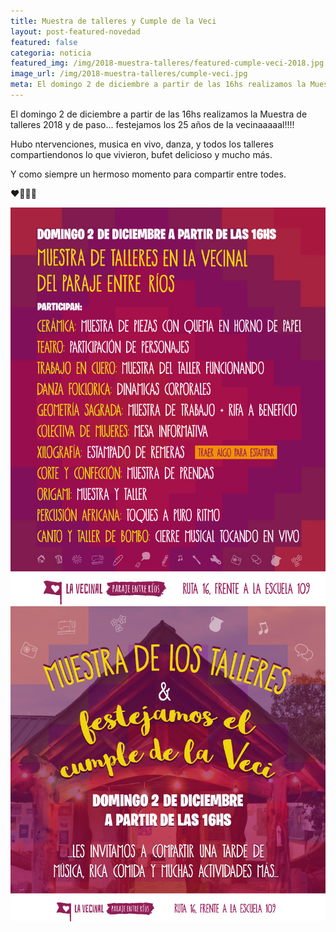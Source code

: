 ```yaml
---
title: Muestra de talleres y Cumple de la Veci
layout: post-featured-novedad
featured: false
categoria: noticia
featured_img: /img/2018-muestra-talleres/featured-cumple-veci-2018.jpg
image_url: /img/2018-muestra-talleres/cumple-veci.jpg
meta: El domingo 2 de diciembre a partir de las 16hs realizamos la Muestra de talleres 2018 y de paso... festejamos los 25 años de la vecinaaaaal!!!! 
--- 
```


El domingo 2 de diciembre a partir de las 16hs realizamos la Muestra de talleres 2018 y de paso... festejamos los 25 años de la vecinaaaaal!!!! 

Hubo ntervenciones, musica en vivo, danza, y todos los talleres compartiendonos lo que vivieron, bufet delicioso y mucho más. 

Y como siempre un hermoso momento para compartir entre todes.

❤️💙💜💚


<div style="position: relative; max-width: 610px; margin: 0 auto;">
	<div class="gallery col-3">
        <a style="width: 100%;" href="/img/2018-muestra-talleres/muestra-de-talleres-2018.jpg" data-fancybox="images" data-srcset="/img/2018-muestra-talleres/muestra-de-talleres-2018.jpg" class="item-gallery">
            <img src="/img/2018-muestra-talleres/muestra-de-talleres-2018.jpg" />
        </a>
    </div>
</div>

<div style="position: relative; max-width: 610px; margin: 0 auto;">
	<div class="gallery col-3">
        <a style="width: 100%;" href="/img/2018-muestra-talleres/cumple-veci.jpg" data-fancybox="images" data-srcset="/img/2018-muestra-talleres/cumple-veci.jpg" class="item-gallery">
            <img src="/img/2018-muestra-talleres/cumple-veci.jpg" />
        </a>
    </div>
</div>
